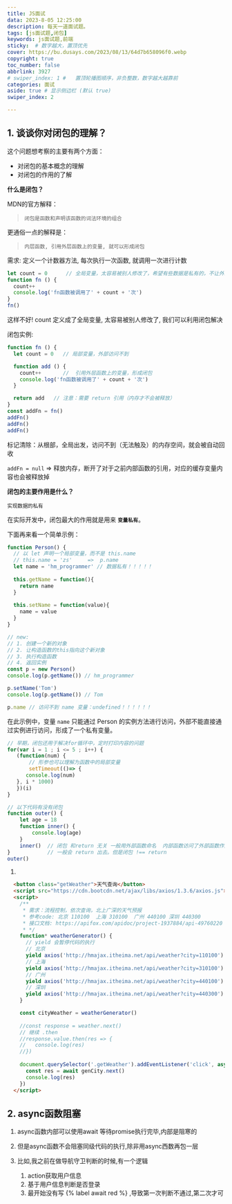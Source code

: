 ```yaml
---
title: JS面试
data: 2023-8-05 12:25:00
description: 每天一道面试题。
tags: [js面试题,闭包]
keywords: js面试题,前端
sticky:  # 数字越大，置顶优先
cover: https://bu.dusays.com/2023/08/13/64d7b658096f0.webp
copyright: true
toc_number: false
abbrlink: 3927
# swiper_index: 1 #   置顶轮播图顺序，非负整数，数字越大越靠前
categories: 面试 
aside: true # 显示侧边栏 (默认 true)
swiper_index: 2

---
```


## 1. 谈谈你对闭包的理解？

这个问题想考察的主要有两个方面：

- 对闭包的基本概念的理解
- 对闭包的作用的了解

**什么是闭包？**

MDN的官方解释：

> `闭包是函数和声明该函数的词法环境的组合`

更通俗一点的解释是：

> `内层函数, 引用外层函数上的变量, 就可以形成闭包`

需求: 定义一个计数器方法, 每次执行一次函数, 就调用一次进行计数

```js
let count = 0      // 全局变量，太容易被别人修改了，希望有些数据是私有的，不让外部随意的访问
function fn () {
  count++
  console.log('fn函数被调用了' + count + '次')
}
fn()
```

这样不好! count 定义成了全局变量, 太容易被别人修改了,  我们可以利用闭包解决

闭包实例:

```jsx
function fn () {
  let count = 0   // 局部变量，外部访问不到

  function add () {
    count++       //  引用外层函数上的变量，形成闭包
    console.log('fn函数被调用了' + count + '次')
  }

  return add   // 注意：需要 return 引用（内存才不会被释放）
}
const addFn = fn()
addFn()
addFn()
addFn()
```

标记清除：从根部，全局出发，访问不到（无法触及）的内存空间，就会被自动回收

`addFn = null`    => 释放内存，断开了对于之前内部函数的引用，对应的缓存变量内容也会被释放掉



**闭包的主要作用是什么？**

`实现数据的私有`

在实际开发中，闭包最大的作用就是用来 **`变量私有`**。

下面再来看一个简单示例：

```js
function Person() {
  // 以 let 声明一个局部变量，而不是 this.name
  // this.name = 'zs'     =>  p.name
  let name = 'hm_programmer' // 数据私有！！！！！
  
  this.getName = function(){ 
    return name
  }
  
  this.setName = function(value){ 
    name = value
  }
}

// new:
// 1. 创建一个新的对象
// 2. 让构造函数的this指向这个新对象
// 3. 执行构造函数
// 4. 返回实例
const p = new Person()
console.log(p.getName()) // hm_programmer

p.setName('Tom')
console.log(p.getName()) // Tom

p.name // 访问不到 name 变量：undefined！！！！！！
```

在此示例中，变量 `name` 只能通过 Person 的实例方法进行访问，外部不能直接通过实例进行访问，形成了一个私有变量。

```js
// 早期，闭包还用于解决for循环中，定时打印内容的问题
for(var i = 1 ; i <= 5 ; i++) {
   (function(num) {
       // 形参也可以理解为函数中的局部变量
       setTimeout(()=> {
      console.log(num)
   }, i * 1000)
   })(i)
}
```

```javascript
// 以下代码有没有闭包
function outer() {
    let age = 18
    function inner() {
        console.log(age)
    }
    inner()  // 闭包 和return 无关 一般用外部函数命名  内部函数访问了外部函数作用域里的变量
}            // 一般会 return 出去。但是闭包 !== return
outer()
```
1. 

```html
  <button class="getWeather">天气查询</button>
  <script src="https://cdn.bootcdn.net/ajax/libs/axios/1.3.6/axios.js"></script>
  <script>
    /**
     * 需求：流程控制，依次查询，北上广深的天气预报
     * 参考code: 北京 110100  上海 310100  广州 440100 深圳 440300
     * 接口文档: https://apifox.com/apidoc/project-1937884/api-49760220
     * */
    function* weatherGenerator() {
      // yield 会暂停代码的执行
      // 北京
      yield axios('http://hmajax.itheima.net/api/weather?city=110100')
      // 上海
      yield axios('http://hmajax.itheima.net/api/weather?city=310100')
      // 广州
      yield axios('http://hmajax.itheima.net/api/weather?city=440100')
      // 深圳
      yield axios('http://hmajax.itheima.net/api/weather?city=440300')
    }

    const cityWeather = weatherGenerator()
    
    //const response = weather.next()
    // 继续 .then
    //response.value.then(res => {
    //   console.log(res)
    //})
    
    document.querySelector('.getWeather').addEventListener('click', async () => {
      const res = await genCity.next()
      console.log(res)
    })
  </script>
```





## 2. async函数阻塞

   1. async函数内部可以使用await 等待promise执行完毕,内部是阻寒的

   2. 但是async函数不会阻塞同级代码的执行,除非用async西数再包一层

   3. 比如,我之前在做导航守卫判断的时候,有一个逻辑

      1. action获取用户信息
      2. 基于用户信息判断是否登录
      3. 最开始没有写 {% label await red %} ,导致第一次判断不通过,第二次才可






